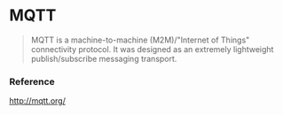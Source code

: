 # MQTT

> MQTT is a machine-to-machine (M2M)/"Internet of Things" connectivity protocol. It was designed as an extremely lightweight publish/subscribe messaging transport.


### Reference
http://mqtt.org/